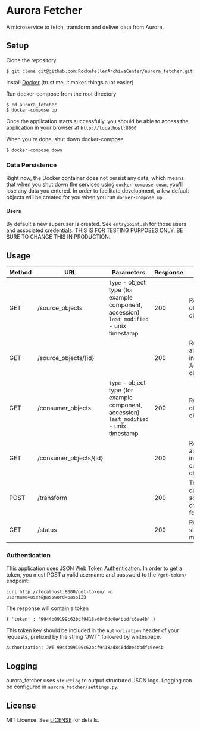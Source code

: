 # Aurora Fetcher

A microservice to fetch, transform and deliver data from Aurora.

## Setup

Clone the repository

    $ git clone git@github.com:RockefellerArchiveCenter/aurora_fetcher.git

Install [Docker](https://store.docker.com/search?type=edition&offering=community) (trust me, it makes things a lot easier)

Run docker-compose from the root directory

    $ cd aurora_fetcher
    $ docker-compose up

Once the application starts successfully, you should be able to access the application in your browser at `http://localhost:8000`

When you're done, shut down docker-compose

    $ docker-compose down


### Data Persistence

Right now, the Docker container does not persist any data, which means that when you shut down the services using `docker-compose down`, you'll lose any data you entered. In order to facilitate development, a few default objects will be created for you when you run `docker-compose up`.


#### Users

By default a new superuser is created. See `entrypoint.sh` for those users and associated credentials. THIS IS FOR TESTING PURPOSES ONLY, BE SURE TO CHANGE THIS IN PRODUCTION.


## Usage

| Method | URL | Parameters | Response  | Behavior  |
|--------|-----|---|---|---|
|GET|/source_objects|`type` - object type (for example component, accession) <br/> `last_modified` - unix timestamp |200|Returns a list of Aurora objects|
|GET|/source_objects/{id}| |200|Returns data about an individual Aurora object|
|GET|/consumer_objects|`type` - object type (for example component, accession) <br/> `last_modified` - unix timestamp |200|Returns a list of consumer objects|
|GET|/consumer_objects/{id}| |200|Returns data about an individual consumer object|
|POST|/transform| |200|Transforms data from source to consumer format|
|GET|/status||200|Return the status of the microservice


### Authentication

This application uses [JSON Web Token Authentication](https://github.com/GetBlimp/django-rest-framework-jwt). In order to get a token, you must POST a valid username and password to the `/get-token/` endpoint:

    curl http://localhost:8000/get-token/ -d username=user&password=pass123

The response will contain a token

    { 'token' : '9944b09199c62bcf9418ad846dd0e4bbdfc6ee4b' }

This token key should be included in the `Authorization` header of your requests, prefixed by the string "JWT" followed by whitespace.

    Authorization: JWT 9944b09199c62bcf9418ad846dd0e4bbdfc6ee4b


## Logging

aurora_fetcher uses `structlog` to output structured JSON logs. Logging can be configured in `aurora_fetcher/settings.py`.


## License

MIT License. See [LICENSE](LICENSE) for details.
